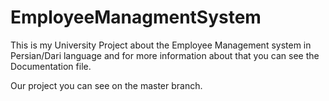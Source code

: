 # EmployeeManagmentSystem
This is my University Project about the Employee Management system in Persian/Dari language and for more information about that you can see the Documentation file.

Our project you can see on the master branch.
